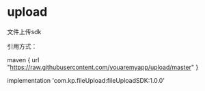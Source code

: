 # upload
文件上传sdk

引用方式：

maven { url "https://raw.githubusercontent.com/youaremyapp/upload/master" }

implementation 'com.kp.fileUpload:fileUploadSDK:1.0.0'
